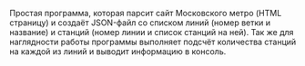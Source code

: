 Простая программа, которая парсит сайт Московского метро (HTML страницу) и создаёт JSON-файл со списком линий (номер ветки и название) и станций (номер линии и список станций на ней). Так же для наглядности работы программы выполняет подсчёт количества станций на каждой из линий и выводит информацию в консоль.
